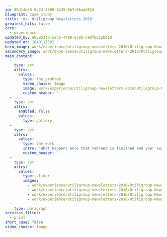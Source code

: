 ```yaml
---
id: 05d14e50-9c23-4909-9245-6b7c96add82d
blueprint: case_study
title: 'mc- Utiligroup Newsletters 2016'
greatest_hits: false
core:
  - experience
updated_by: e85953fb-52c6-4488-8c8b-c90f68b2bb10
updated_at: 1640112392
hero_image: work/experience/utiligroup-newsletters-2016/Utiligroup-Newsletter-14-Experience-Full-Image-1360x768.5.jpg
secondary_image: work/experience/utiligroup-newsletters-2016/Utiligroup-Newsletter-14-Experience-Secondary-Image-896x597.jpg
main_content:
  -
    type: set
    attrs:
      values:
        type: the_problem
        video_choice: Image
        image: work/experience/utiligroup-newsletters-2016/Utiligroup-Newsletter-14-Experience-Large-927x522.jpg
        custom_header: ' '
  -
    type: set
    attrs:
      enabled: false
      values:
        type: gallery
  -
    type: set
    attrs:
      values:
        type: the_work
        intro: 'What happens once that rebrand is finished and your swish website is online? Good question. And it''s one we had to answer for our friends at Utiligroup. They needed to expand their revitalised brand with an exciting bi-monthly newsletter to connect with both their workforce and clients. We went for a stylish square format that had the dual benefit of being a bit different to your average A4 newsletter, while also creating a layout that isn''t too content heavy. Hot on the heels of a bright and breezy rebrand - a bright and breeze set newsletter was just the job.'
        custom_header: ' '
  -
    type: set
    attrs:
      values:
        type: slider
        images:
          - work/experience/utiligroup-newsletters-2016/Utiligroup-Newsletter-14-Experience-Small-740x416.25-1.jpg
          - work/experience/utiligroup-newsletters-2016/Utiligroup-Newsletter-14-Experience-Small-740x416.25-2.jpg
          - work/experience/utiligroup-newsletters-2016/Utiligroup-Newsletter-14-Experience-Small-740x416.25-3.jpg
          - work/experience/utiligroup-newsletters-2016/Utiligroup-Newsletter-14-Experience-Small-740x416.25-4.jpg
  -
    type: paragraph
services_filter:
  - print
short_case: false
video_choice: Image
---
```

